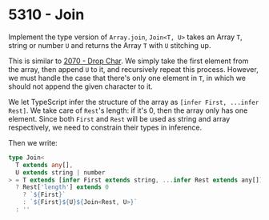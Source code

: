 # 5310 - Join

Implement the type version of `Array.join`, `Join<T, U>` takes an Array `T`, string or number `U` and returns the Array `T` with `U` stitching up.

This is similar to [2070 - Drop Char](../02070-medium-drop-char/). We simply take the first element from the array, then append `U` to it, and recursively repeat this process. However, we must handle the case that there's only one element in `T`, in which we should not append the given character to it.

We let TypeScript infer the structure of the array as `[infer First, ...infer Rest]`. We take care of `Rest`'s length: if it's 0, then the array only has one element. Since both `First` and `Rest` will be used as string and array respectively, we need to constrain their types in inference.

Then we write:

```typescript
type Join<
  T extends any[],
  U extends string | number
> = T extends [infer First extends string, ...infer Rest extends any[]]
  ? Rest['length'] extends 0
    ? `${First}`
    : `${First}${U}${Join<Rest, U>}`
  : ''
```
